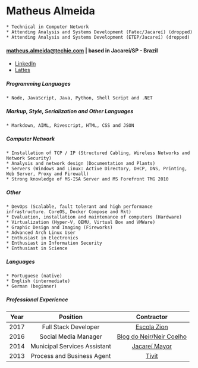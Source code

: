 Matheus Almeida
===============
>
    * Technical in Computer Network
    * Attending Analysis and Systems Development (Fatec/Jacareí) (dropped)
    * Attending Analysis and Systems Development (ETEP/Jacareí) (dropped)
    
#### matheus.almeida@techie.com | based in Jacareí/SP - Brazil

* [LinkedIn](https://goo.gl/bbhRPB)
* [Lattes](http://goo.gl/fZGbEL)

##### Programming Languages
> 
    * Node, JavaScript, Java, Python, Shell Script and .NET

##### Markup, Style, Serialization and Other Languages
>
    * Markdown, AIML, Rivescript, HTML, CSS and JSON

##### Computer Network
>
    * Installation of TCP / IP (Structured Cabling, Wireless Networks and Network Security)
    * Analysis and network design (Documentation and Plants)
    * Servers (Windows and Linux: Active Directory, DHCP, DNS, Printing, Web Server, Proxy and Firewall)
    * Strong knowledge of MS-ISA Server and MS Forefront TMG 2010
        
##### Other
>
    * DevOps (Scalable, fault tolerant and high performance infrastructure. CoreOS, Docker Compose and Rkt)
    * Evaluation, installation and maintenance of computers (Hardware)
    * Virtualization (Hyper-V, QEMU, Virtual Box and VMWare)
    * Graphic Design and Imaging (Fireworks)
    * Advanced Arch Linux User
    * Enthusiast in Electronics
    * Enthusiast in Information Security
    * Enthusiast in Science
    
##### Languages
>
    * Portuguese (native)
    * English (intermediate)
    * German (beginner)
    
##### Professional Experience

| Year | Position                     | Contractor                                                      |
| :--: | :--------------------------: | :-------------------------------------------------------------: |
| 2017 | Full Stack Developer         | [Escola Zion](http://www.escolazion.com/)                       |
| 2016 | Social Media Manager         | [Blog do Neir/Neir Coelho](https://www.facebook.com/neircoeho/) |
| 2014 | Municipal Services Assistant | [Jacareí Mayor](http://www.jacarei.sp.gov.br/)                  |
| 2013 | Process and Business Agent   | [Tivit](http://www.tivit.com.br/)                               |
